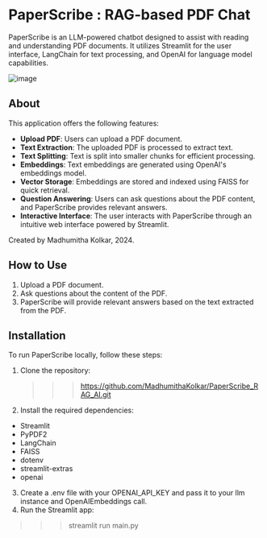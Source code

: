 # PaperScribe : RAG-based PDF Chat

PaperScribe is an LLM-powered chatbot designed to assist with reading and understanding PDF documents. It utilizes Streamlit for the user interface, LangChain for text processing, and OpenAI for language model capabilities.

![image](https://github.com/MadhumithaKolkar/PaperScribe_RAG_AI/assets/54811937/89dc9013-9561-46df-bc07-48d4e2553d91)


## About

This application offers the following features:
- **Upload PDF**: Users can upload a PDF document.
- **Text Extraction**: The uploaded PDF is processed to extract text.
- **Text Splitting**: Text is split into smaller chunks for efficient processing.
- **Embeddings**: Text embeddings are generated using OpenAI's embeddings model.
- **Vector Storage**: Embeddings are stored and indexed using FAISS for quick retrieval.
- **Question Answering**: Users can ask questions about the PDF content, and PaperScribe provides relevant answers.
- **Interactive Interface**: The user interacts with PaperScribe through an intuitive web interface powered by Streamlit.

Created by Madhumitha Kolkar, 2024.

## How to Use

1. Upload a PDF document.
2. Ask questions about the content of the PDF.
3. PaperScribe will provide relevant answers based on the text extracted from the PDF.

## Installation

To run PaperScribe locally, follow these steps:

1. Clone the repository:
   >>>https://github.com/MadhumithaKolkar/PaperScribe_RAG_AI.git

3. Install the required dependencies:
- Streamlit
- PyPDF2
- LangChain
- FAISS
- dotenv
- streamlit-extras
- openai

3. Create a .env file with your OPENAI_API_KEY and pass it to your llm instance and OpenAIEmbeddings call.
4. Run the Streamlit app:
>>> streamlit run main.py
